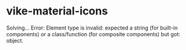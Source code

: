# vike-material-icons
Solving...  Error: Element type is invalid: expected a string (for built-in components) or a class/function (for composite components) but got: object.
